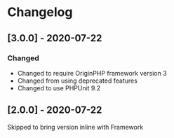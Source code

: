 # Changelog

## [3.0.0] - 2020-07-22

### Changed

- Changed to require OriginPHP framework version 3
- Changed from using deprecated features
- Changed to use PHPUnit 9.2

## [2.0.0] - 2020-07-22

Skipped to bring version inline with Framework